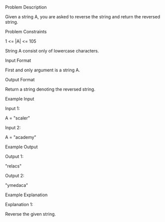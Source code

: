 Problem Description

Given a string A, you are asked to reverse the string and return the reversed string.


Problem Constraints

1 <= |A| <= 105

String A consist only of lowercase characters.



Input Format

First and only argument is a string A.



Output Format

Return a string denoting the reversed string.



Example Input

Input 1:

A = "scaler"

Input 2:

A = "academy"


Example Output

Output 1:

"relacs"

Output 2:

"ymedaca"


Example Explanation

Explanation 1:

Reverse the given string.